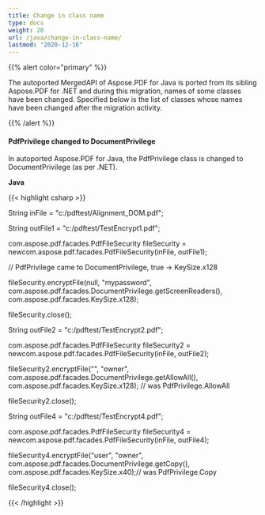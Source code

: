 ```yaml
---
title: Change in class name
type: docs
weight: 20
url: /java/change-in-class-name/
lastmod: "2020-12-16"
---
```


{{% alert color="primary" %}}

The autoported MergedAPI of Aspose.PDF for Java is ported from its sibling Aspose.PDF for .NET and during this migration, names of some classes have been changed. Specified below is the list of classes whose names have been changed after the migration activity.

{{% /alert %}}
#### **PdfPrivilege changed to DocumentPrivilege**
In autoported Aspose.PDF for Java, the PdfPrivilege class is changed to DocumentPrivilege (as per .NET).

**Java**

{{< highlight csharp >}}

 String inFile = "c:/pdftest/Alignment_DOM.pdf";



String outFile1 = "c:/pdftest/TestEncrypt1.pdf";

com.aspose.pdf.facades.PdfFileSecurity fileSecurity = newcom.aspose.pdf.facades.PdfFileSecurity(inFile, outFile1);

// PdfPrivilege came to DocumentPrivilege, true -> KeySize.x128

fileSecurity.encryptFile(null, "mypassword", com.aspose.pdf.facades.DocumentPrivilege.getScreenReaders(), com.aspose.pdf.facades.KeySize.x128);

fileSecurity.close();



String outFile2 = "c:/pdftest/TestEncrypt2.pdf";

com.aspose.pdf.facades.PdfFileSecurity fileSecurity2 = newcom.aspose.pdf.facades.PdfFileSecurity(inFile, outFile2);

fileSecurity2.encryptFile("", "owner", com.aspose.pdf.facades.DocumentPrivilege.getAllowAll(), com.aspose.pdf.facades.KeySize.x128); // was PdfPrivilege.AllowAll

fileSecurity2.close();



String outFile4 = "c:/pdftest/TestEncrypt4.pdf";

com.aspose.pdf.facades.PdfFileSecurity fileSecurity4 = newcom.aspose.pdf.facades.PdfFileSecurity(inFile, outFile4);

fileSecurity4.encryptFile("user", "owner", com.aspose.pdf.facades.DocumentPrivilege.getCopy(), com.aspose.pdf.facades.KeySize.x40);// was PdfPrivilege.Copy

fileSecurity4.close();

{{< /highlight >}}
